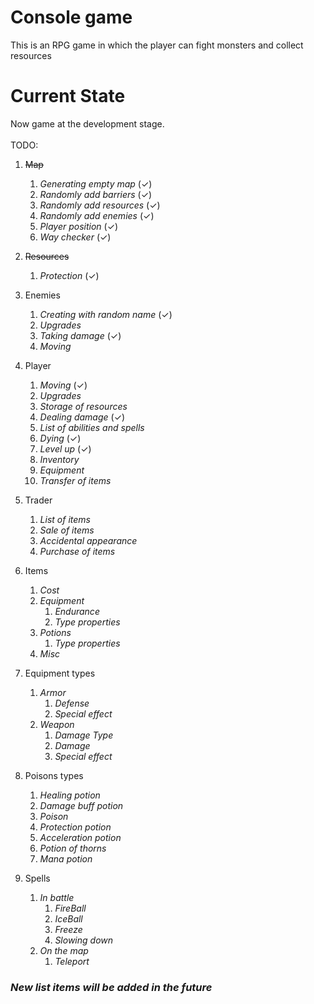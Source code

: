 # Console game
This is an RPG game in which the player can fight monsters and collect resources

# Current State
Now game at the development stage. <br><br>
TODO:
1. ~~Map~~
   1. _Generating empty map_ (✓)
   2. _Randomly add barriers_ (✓)
   3. _Randomly add resources_ (✓)
   4. _Randomly add enemies_ (✓)
   5. _Player position_ (✓)
   6. _Way checker_ (✓)

2. ~~Resources~~
   1. _Protection_ (✓)

3. Enemies
   1. _Creating with random name_ (✓)
   2. _Upgrades_ 
   3. _Taking damage_ (✓)
   4. _Moving_

4. Player
   1. _Moving_ (✓)
   2. _Upgrades_
   3. _Storage of resources_
   4. _Dealing damage_ (✓)
   5. _List of abilities and spells_
   6. _Dying_ (✓)
   7. _Level up_ (✓)
   8. _Inventory_
   9. _Equipment_
   10. _Transfer of items_

5. Trader
   1. _List of items_
   2. _Sale of items_
   3. _Accidental appearance_
   4. _Purchase of items_

6. Items
   1. _Cost_
   2. _Equipment_
      1. _Endurance_
      2. _Type properties_
   3. _Potions_
      1. _Type properties_
   4. _Misc_
7. Equipment types
   1. _Armor_
      1. _Defense_
      2. _Special effect_
   2. _Weapon_
      1. _Damage Type_
      2. _Damage_
      3. _Special effect_
8. Poisons types
   1. _Healing potion_
   2. _Damage buff potion_
   3. _Poison_
   4. _Protection potion_
   5. _Acceleration potion_
   6. _Potion of thorns_
   7. _Mana potion_
9. Spells
   1. _In battle_
      1. _FireBall_
      2. _IceBall_
      3. _Freeze_
      4. _Slowing down_
   2. _On the map_
      1. _Teleport_

### ___New list items will be added in the future___
